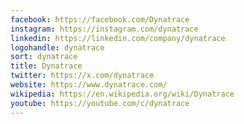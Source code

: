 ```yaml
---
facebook: https://facebook.com/Dynatrace
instagram: https://instagram.com/dynatrace
linkedin: https://linkedin.com/company/dynatrace
logohandle: dynatrace
sort: dynatrace
title: Dynatrace
twitter: https://x.com/dynatrace
website: https://www.dynatrace.com/
wikipedia: https://en.wikipedia.org/wiki/Dynatrace
youtube: https://youtube.com/c/dynatrace
---
```

